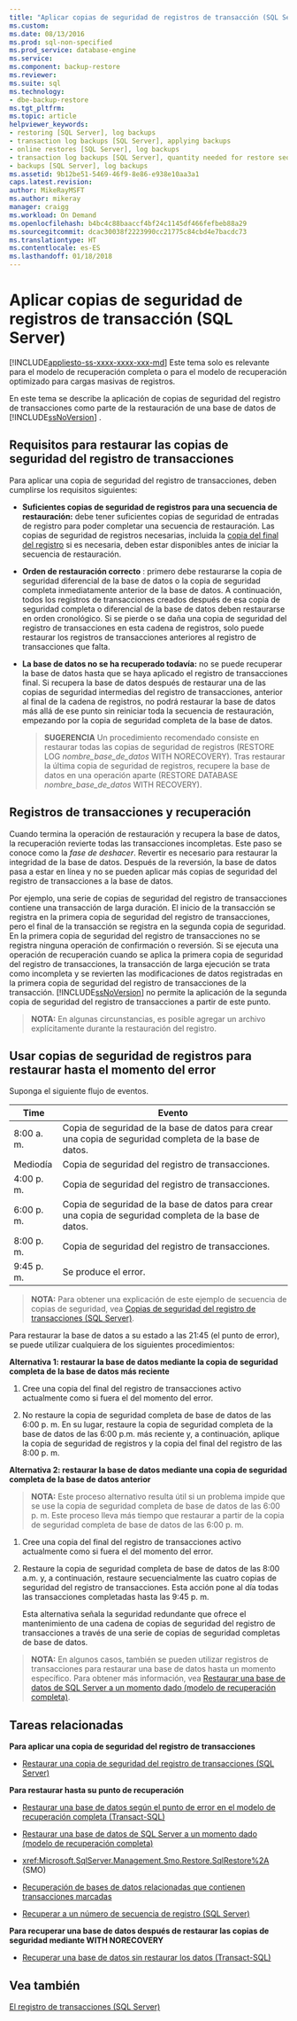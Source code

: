 ```yaml
---
title: "Aplicar copias de seguridad de registros de transacción (SQL Server) | Microsoft Docs"
ms.custom: 
ms.date: 08/13/2016
ms.prod: sql-non-specified
ms.prod_service: database-engine
ms.service: 
ms.component: backup-restore
ms.reviewer: 
ms.suite: sql
ms.technology:
- dbe-backup-restore
ms.tgt_pltfrm: 
ms.topic: article
helpviewer_keywords:
- restoring [SQL Server], log backups
- transaction log backups [SQL Server], applying backups
- online restores [SQL Server], log backups
- transaction log backups [SQL Server], quantity needed for restore sequence
- backups [SQL Server], log backups
ms.assetid: 9b12be51-5469-46f9-8e86-e938e10aa3a1
caps.latest.revision: 
author: MikeRayMSFT
ms.author: mikeray
manager: craigg
ms.workload: On Demand
ms.openlocfilehash: b4bc4c88baaccf4bf24c1145df466fefbeb88a29
ms.sourcegitcommit: dcac30038f2223990cc21775c84cbd4e7bacdc73
ms.translationtype: HT
ms.contentlocale: es-ES
ms.lasthandoff: 01/18/2018
---
```

# <a name="apply-transaction-log-backups-sql-server"></a>Aplicar copias de seguridad de registros de transacción (SQL Server)
[!INCLUDE[appliesto-ss-xxxx-xxxx-xxx-md](../../includes/appliesto-ss-xxxx-xxxx-xxx-md.md)] Este tema solo es relevante para el modelo de recuperación completa o para el modelo de recuperación optimizado para cargas masivas de registros.  
  
 En este tema se describe la aplicación de copias de seguridad del registro de transacciones como parte de la restauración de una base de datos de [!INCLUDE[ssNoVersion](../../includes/ssnoversion-md.md)] .  
 
  
##  <a name="Requirements"></a> Requisitos para restaurar las copias de seguridad del registro de transacciones  
 Para aplicar una copia de seguridad del registro de transacciones, deben cumplirse los requisitos siguientes:  
  
-   **Suficientes copias de seguridad de registros para una secuencia de restauración:** debe tener suficientes copias de seguridad de entradas de registro para poder completar una secuencia de restauración. Las copias de seguridad de registros necesarias, incluida la [copia del final del registro](../../relational-databases/backup-restore/tail-log-backups-sql-server.md) si es necesaria, deben estar disponibles antes de iniciar la secuencia de restauración.  
  
-   **Orden de restauración correcto**  : primero debe restaurarse la copia de seguridad diferencial de la base de datos o la copia de seguridad completa inmediatamente anterior de la base de datos. A continuación, todos los registros de transacciones creados después de esa copia de seguridad completa o diferencial de la base de datos deben restaurarse en orden cronológico. Si se pierde o se daña una copia de seguridad del registro de transacciones en esta cadena de registros, solo puede restaurar los registros de transacciones anteriores al registro de transacciones que falta.  
  
-   **La base de datos no se ha recuperado todavía:**  no se puede recuperar la base de datos hasta que se haya aplicado el registro de transacciones final. Si recupera la base de datos después de restaurar una de las copias de seguridad intermedias del registro de transacciones, anterior al final de la cadena de registros, no podrá restaurar la base de datos más allá de ese punto sin reiniciar toda la secuencia de restauración, empezando por la copia de seguridad completa de la base de datos.  
  
    > **SUGERENCIA** Un procedimiento recomendado consiste en restaurar todas las copias de seguridad de registros (RESTORE LOG *nombre_base_de_datos* WITH NORECOVERY). Tras restaurar la última copia de seguridad de registros, recupere la base de datos en una operación aparte (RESTORE DATABASE *nombre_base_de_datos* WITH RECOVERY).  
  
##  <a name="RecoveryAndTlogs"></a> Registros de transacciones y recuperación  
 Cuando termina la operación de restauración y recupera la base de datos, la recuperación revierte todas las transacciones incompletas. Este paso se conoce como la *fase de deshacer*. Revertir es necesario para restaurar la integridad de la base de datos. Después de la reversión, la base de datos pasa a estar en línea y no se pueden aplicar más copias de seguridad del registro de transacciones a la base de datos.  
  
 Por ejemplo, una serie de copias de seguridad del registro de transacciones contiene una transacción de larga duración. El inicio de la transacción se registra en la primera copia de seguridad del registro de transacciones, pero el final de la transacción se registra en la segunda copia de seguridad. En la primera copia de seguridad del registro de transacciones no se registra ninguna operación de confirmación o reversión. Si se ejecuta una operación de recuperación cuando se aplica la primera copia de seguridad del registro de transacciones, la transacción de larga ejecución se trata como incompleta y se revierten las modificaciones de datos registradas en la primera copia de seguridad del registro de transacciones de la transacción. [!INCLUDE[ssNoVersion](../../includes/ssnoversion-md.md)] no permite la aplicación de la segunda copia de seguridad del registro de transacciones a partir de este punto.  
  
> **NOTA:** En algunas circunstancias, es posible agregar un archivo explícitamente durante la restauración del registro.  
  
##  <a name="PITrestore"></a> Usar copias de seguridad de registros para restaurar hasta el momento del error  
 Suponga el siguiente flujo de eventos.  
  
|Time|Evento|  
|----------|-----------|  
|8:00 a. m.|Copia de seguridad de la base de datos para crear una copia de seguridad completa de la base de datos.|  
|Mediodía|Copia de seguridad del registro de transacciones.|  
|4:00 p. m.|Copia de seguridad del registro de transacciones.|  
|6:00 p. m.|Copia de seguridad de la base de datos para crear una copia de seguridad completa de la base de datos.|  
|8:00 p. m.|Copia de seguridad del registro de transacciones.|  
|9:45 p. m.|Se produce el error.|  
  
> **NOTA:** Para obtener una explicación de este ejemplo de secuencia de copias de seguridad, vea [Copias de seguridad del registro de transacciones &#40;SQL Server&#41;](../../relational-databases/backup-restore/transaction-log-backups-sql-server.md).  
  
 Para restaurar la base de datos a su estado a las 21:45 (el punto de error), se puede utilizar cualquiera de los siguientes procedimientos:  
  
 **Alternativa 1: restaurar la base de datos mediante la copia de seguridad completa de la base de datos más reciente**  
  
1.  Cree una copia del final del registro de transacciones activo actualmente como si fuera el del momento del error.  
  
2.  No restaure la copia de seguridad completa de base de datos de las 6:00 p. m. En su lugar, restaure la copia de seguridad completa de la base de datos de las 6:00 p.m. más reciente y, a continuación, aplique la copia de seguridad de registros y la copia del final del registro de las 8:00 p. m.  
  
 **Alternativa 2: restaurar la base de datos mediante una copia de seguridad completa de la base de datos anterior**  
  
> **NOTA:** Este proceso alternativo resulta útil si un problema impide que se use la copia de seguridad completa de base de datos de las 6:00 p. m. Este proceso lleva más tiempo que restaurar a partir de la copia de seguridad completa de base de datos de las 6:00 p. m.  
  
1.  Cree una copia del final del registro de transacciones activo actualmente como si fuera el del momento del error.  
  
2.  Restaure la copia de seguridad completa de base de datos de las 8:00 a.m. y, a continuación, restaure secuencialmente las cuatro copias de seguridad del registro de transacciones. Esta acción pone al día todas las transacciones completadas hasta las 9:45 p. m.  
  
     Esta alternativa señala la seguridad redundante que ofrece el mantenimiento de una cadena de copias de seguridad del registro de transacciones a través de una serie de copias de seguridad completas de base de datos.  
  
> **NOTA:** En algunos casos, también se pueden utilizar registros de transacciones para restaurar una base de datos hasta un momento específico. Para obtener más información, vea [Restaurar una base de datos de SQL Server a un momento dado &#40;modelo de recuperación completa&#41;](../../relational-databases/backup-restore/restore-a-sql-server-database-to-a-point-in-time-full-recovery-model.md).  
  
##  <a name="RelatedTasks"></a> Tareas relacionadas  
 **Para aplicar una copia de seguridad del registro de transacciones**  
  
-   [Restaurar una copia de seguridad del registro de transacciones &#40;SQL Server&#41;](../../relational-databases/backup-restore/restore-a-transaction-log-backup-sql-server.md)  
  
 **Para restaurar hasta su punto de recuperación**  
  
-   [Restaurar una base de datos según el punto de error en el modelo de recuperación completa &#40;Transact-SQL&#41;](../../relational-databases/backup-restore/restore-database-to-point-of-failure-full-recovery.md)  
  
-   [Restaurar una base de datos de SQL Server a un momento dado &#40;modelo de recuperación completa&#41;](../../relational-databases/backup-restore/restore-a-sql-server-database-to-a-point-in-time-full-recovery-model.md)  
  
-   <xref:Microsoft.SqlServer.Management.Smo.Restore.SqlRestore%2A> (SMO)  
  
-   [Recuperación de bases de datos relacionadas que contienen transacciones marcadas](../../relational-databases/backup-restore/recovery-of-related-databases-that-contain-marked-transaction.md)  
  
-   [Recuperar a un número de secuencia de registro &#40;SQL Server&#41;](../../relational-databases/backup-restore/recover-to-a-log-sequence-number-sql-server.md)  
  
 **Para recuperar una base de datos después de restaurar las copias de seguridad mediante WITH NORECOVERY**  
  
-   [Recuperar una base de datos sin restaurar los datos &#40;Transact-SQL&#41;](../../relational-databases/backup-restore/recover-a-database-without-restoring-data-transact-sql.md)  
  
## <a name="see-also"></a>Vea también  
 [El registro de transacciones &#40;SQL Server&#41;](../../relational-databases/logs/the-transaction-log-sql-server.md)  
  
  
